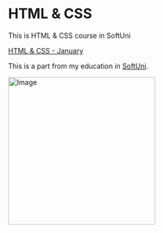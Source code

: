 # HTML & CSS


This is  HTML & CSS course in SoftUni


[HTML & CSS  - January](https://softuni.bg/trainings/4361/html-and-css-january-2024)


This is a part from my education in [SoftUni](https://softuni.bg/). 

<img alt='Image' width="300px" src="https://softuni.bg/Content/images/open-graph/university-default-og.png"/>

